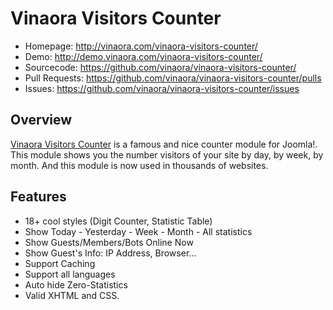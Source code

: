 Vinaora Visitors Counter
========================

* Homepage: http://vinaora.com/vinaora-visitors-counter/
* Demo: http://demo.vinaora.com/vinaora-visitors-counter/
* Sourcecode: https://github.com/vinaora/vinaora-visitors-counter/
* Pull Requests: https://github.com/vinaora/vinaora-visitors-counter/pulls
* Issues: https://github.com/vinaora/vinaora-visitors-counter/issues

Overview
--------
[Vinaora Visitors Counter](http://vinaora.com/vinaora-visitors-counter/) is a famous and nice counter module for Joomla!. This module shows you the number visitors of your site by day, by week, by month. And this module is now used in thousands of websites.

Features
--------
* 18+ cool styles (Digit Counter, Statistic Table)
* Show Today - Yesterday - Week - Month - All statistics
* Show Guests/Members/Bots Online Now
* Show Guest's Info: IP Address, Browser...
* Support Caching
* Support all languages
* Auto hide Zero-Statistics
* Valid XHTML and CSS.
